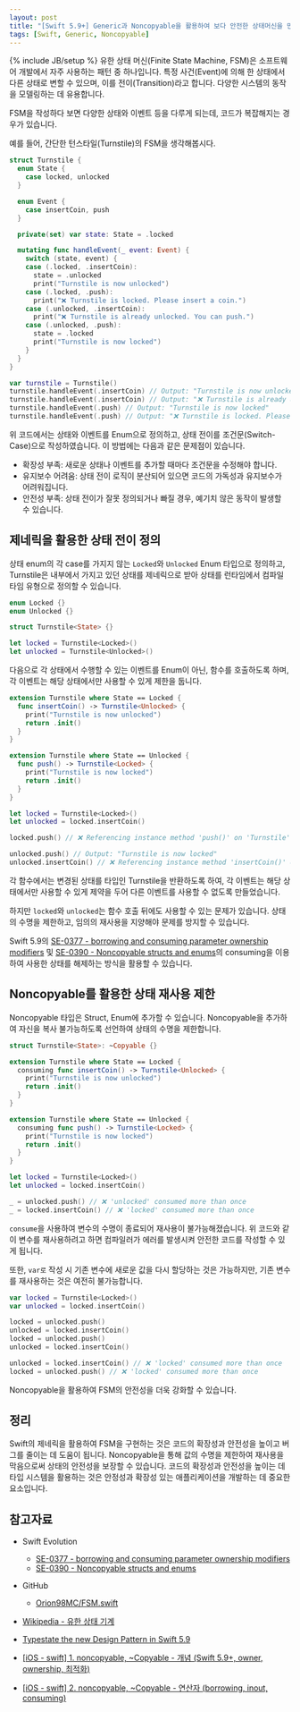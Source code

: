 ```yaml
---
layout: post
title: "[Swift 5.9+] Generic과 Noncopyable을 활용하여 보다 안전한 상태머신을 만들기"
tags: [Swift, Generic, Noncopyable]
---
```

{% include JB/setup %}
유한 상태 머신(Finite State Machine, FSM)은 소프트웨어 개발에서 자주 사용하는 패턴 중 하나입니다. 특정 사건(Event)에 의해 한 상태에서 다른 상태로 변할 수 있으며, 이를 전이(Transition)라고 합니다. 다양한 시스템의 동작을 모델링하는 데 유용합니다.

FSM을 작성하다 보면 다양한 상태와 이벤트 등을 다루게 되는데, 코드가 복잡해지는 경우가 있습니다.

예를 들어, 간단한 턴스타일(Turnstile)의 FSM을 생각해봅시다.

```swift
struct Turnstile {
  enum State {
    case locked, unlocked
  }

  enum Event {
    case insertCoin, push
  }

  private(set) var state: State = .locked

  mutating func handleEvent(_ event: Event) {
    switch (state, event) {
    case (.locked, .insertCoin):
      state = .unlocked
      print("Turnstile is now unlocked")
    case (.locked, .push):
      print("❌ Turnstile is locked. Please insert a coin.")
    case (.unlocked, .insertCoin):
      print("❌ Turnstile is already unlocked. You can push.")
    case (.unlocked, .push):
      state = .locked
      print("Turnstile is now locked")
    }
  }
}

var turnstile = Turnstile()
turnstile.handleEvent(.insertCoin) // Output: "Turnstile is now unlocked"
turnstile.handleEvent(.insertCoin) // Output: "❌ Turnstile is already unlocked. You can push."
turnstile.handleEvent(.push) // Output: "Turnstile is now locked"
turnstile.handleEvent(.push) // Output: "❌ Turnstile is locked. Please insert a coin."
```

위 코드에서는 상태와 이벤트를 Enum으로 정의하고, 상태 전이를 조건문(Switch-Case)으로 작성하였습니다. 이 방법에는 다음과 같은 문제점이 있습니다.

* 확장성 부족: 새로운 상태나 이벤트를 추가할 때마다 조건문을 수정해야 합니다.
* 유지보수 어려움: 상태 전이 로직이 분산되어 있으면 코드의 가독성과 유지보수가 어려워집니다.
* 안전성 부족: 상태 전이가 잘못 정의되거나 빠질 경우, 예기치 않은 동작이 발생할 수 있습니다.

## 제네릭을 활용한 상태 전이 정의


상태 enum의 각 case를 가지지 않는 `Locked`와 `Unlocked` Enum 타입으로 정의하고, Turnstile은 내부에서 가지고 있던 상태를 제네릭으로 받아 상태를 런타임에서 컴파일 타임 유형으로 정의할 수 있습니다.

```swift
enum Locked {}
enum Unlocked {}

struct Turnstile<State> {}

let locked = Turnstile<Locked>()
let unlocked = Turnstile<Unlocked>()
```

다음으로 각 상태에서 수행할 수 있는 이벤트를 Enum이 아닌, 함수를 호출하도록 하며, 각 이벤트는 해당 상태에서만 사용할 수 있게 제한을 둡니다.

```swift
extension Turnstile where State == Locked {
  func insertCoin() -> Turnstile<Unlocked> {
    print("Turnstile is now unlocked")
    return .init()
  }
}

extension Turnstile where State == Unlocked {
  func push() -> Turnstile<Locked> {
    print("Turnstile is now locked")
    return .init()
  }
}

let locked = Turnstile<Locked>()
let unlocked = locked.insertCoin()

locked.push() // ❌ Referencing instance method 'push()' on 'Turnstile' requires the types 'Locked' and 'Unlocked' be equivalent

unlocked.push() // Output: "Turnstile is now locked"
unlocked.insertCoin() // ❌ Referencing instance method 'insertCoin()' on 'Turnstile' requires the types 'Unlocked' and 'Locked' be equivalent
```

각 함수에서는 변경된 상태를 타입인 Turnstile을 반환하도록 하여, 각 이벤트는 해당 상태에서만 사용할 수 있게 제약을 두어 다른 이벤트를 사용할 수 없도록 만들었습니다.

하지만 `locked`와 `unlocked`는 함수 호출 뒤에도 사용할 수 있는 문제가 있습니다. 상태의 수명을 제한하고, 임의의 재사용을 지양해야 문제를 방지할 수 있습니다.

Swift 5.9의 [SE-0377 - borrowing and consuming parameter ownership modifiers](https://github.com/swiftlang/swift-evolution/blob/main/proposals/0377-parameter-ownership-modifiers.md) 및 [SE-0390 - Noncopyable structs and enums](https://github.com/swiftlang/swift-evolution/blob/main/proposals/0390-noncopyable-structs-and-enums.md)의 consuming을 이용하여 사용한 상태를 해제하는 방식을 활용할 수 있습니다.

## Noncopyable를 활용한 상태 재사용 제한

Noncopyable 타입은 Struct, Enum에 추가할 수 있습니다. Noncopyable을 추가하여 자신을 복사 불가능하도록 선언하여 상태의 수명을 제한합니다.

```swift
struct Turnstile<State>: ~Copyable {}

extension Turnstile where State == Locked {
  consuming func insertCoin() -> Turnstile<Unlocked> {
    print("Turnstile is now unlocked")
    return .init()
  }
}

extension Turnstile where State == Unlocked {
  consuming func push() -> Turnstile<Locked> {
    print("Turnstile is now locked")
    return .init()
  }
}

let locked = Turnstile<Locked>() 
let unlocked = locked.insertCoin()

_ = unlocked.push() // ❌ 'unlocked' consumed more than once
_ = locked.insertCoin() // ❌ 'locked' consumed more than once
```

`consume`을 사용하여 변수의 수명이 종료되어 재사용이 불가능해졌습니다. 위 코드와 같이 변수를 재사용하려고 하면 컴파일러가 에러를 발생시켜 안전한 코드를 작성할 수 있게 됩니다.

또한, `var로` 작성 시 기존 변수에 새로운 값을 다시 할당하는 것은 가능하지만, 기존 변수를 재사용하는 것은 여전히 불가능합니다.

```swift
var locked = Turnstile<Locked>()
var unlocked = locked.insertCoin()

locked = unlocked.push()
unlocked = locked.insertCoin()
locked = unlocked.push()
unlocked = locked.insertCoin()

unlocked = locked.insertCoin() // ❌ 'locked' consumed more than once
locked = unlocked.push() // ❌ 'locked' consumed more than once
```

Noncopyable을 활용하여 FSM의 안전성을 더욱 강화할 수 있습니다.

## 정리

Swift의 제네릭을 활용하여 FSM을 구현하는 것은 코드의 확장성과 안전성을 높이고 버그를 줄이는 데 도움이 됩니다. Noncopyable을 통해 값의 수명을 제한하여 재사용을 막음으로써 상태의 안전성을 보장할 수 있습니다. 코드의 확장성과 안전성을 높이는 데 타입 시스템을 활용하는 것은 안정성과 확장성 있는 애플리케이션을 개발하는 데 중요한 요소입니다.

## 참고자료

* Swift Evolution
  * [SE-0377 - borrowing and consuming parameter ownership modifiers](https://github.com/swiftlang/swift-evolution/blob/main/proposals/0377-parameter-ownership-modifiers.md)
  * [SE-0390 - Noncopyable structs and enums](https://github.com/swiftlang/swift-evolution/blob/main/proposals/0390-noncopyable-structs-and-enums.md)

* GitHub
  * [Orion98MC/FSM.swift](https://github.com/Orion98MC/FSM.swift)

* [Wikipedia - 유한 상태 기계](https://ko.wikipedia.org/wiki/%EC%9C%A0%ED%95%9C_%EC%83%81%ED%83%9C_%EA%B8%B0%EA%B3%84)
* [Typestate the new Design Pattern in Swift 5.9](https://swiftology.io/articles/typestate/)
* [[iOS - swift] 1. noncopyable, ~Copyable - 개념 (Swift 5.9+, owner, ownership, 최적화)](https://ios-development.tistory.com/1683)
* [[iOS - swift] 2. noncopyable, ~Copyable - 연산자 (borrowing, inout, consuming)](https://ios-development.tistory.com/1684)